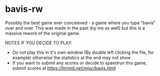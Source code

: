 # bavis-rw
Possibly the best game ever conceieved - a game where you type "bavis" over and over. This was made in the past (by me as well) but this is a massive rework of the original game.

NOTES IF YOU DECIDE TO PLAY:
- Do not play this in it's own window (By double left clicking the file, for example) otherwise the statistics at the end may not show
- If you want to submit any scores or decide to speedrun this game, submit scores at https://tirimid.net/misc/bavis.html
